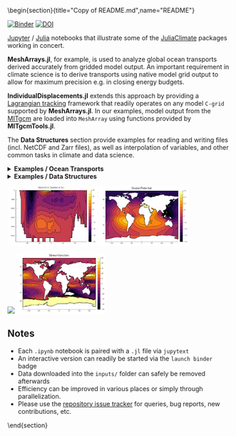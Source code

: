 \begin{section}{title="Copy of README.md",name="README"}

[![Binder](https://mybinder.org/badge_logo.svg)](https://mybinder.org/v2/gh/JuliaClimate/GlobalOceanNotebooks/master)
[![DOI](https://zenodo.org/badge/147266407.svg)](https://zenodo.org/badge/latestdoi/147266407)

[Jupyter](https://jupyter.org) / [Julia](https://julialang.org) notebooks that illustrate some of the [JuliaClimate](https://github.com/JuliaClimate/GlobalOceanNotebooks) packages working in concert. 

**MeshArrays.jl**, for example, is used to analyze global ocean transports derived accurately from gridded model output. An important requirement in climate science is to derive transports using native model grid output to allow for maximum precision e.g. in closing energy budgets. 

**IndividualDisplacements.jl** extends this approach by providing a [Lagrangian tracking](Lagrangian_and_Eulerian_specification_of_the_flow_field) framework that readily operates on any model `C-grid` supported by **MeshArrays.jl**. In our examples, model output from the [MITgcm](https://mitgcm.readthedocs.io/en/latest/) are loaded into `MeshArray` using functions provided by **MITgcmTools.jl**.

The **Data Structures** section provide examples for reading and writing files (incl. NetCDF and Zarr files), as well as interpolation of variables, and other common tasks in climate and data science.

<details>
  <summary><b>Examples / Ocean Transports </b></summary>

- `04_transports.ipynb` uses `TransportThrough()` and `LatCircles()` to compute seawater transports between latitude bands. It plots interpolated results over the Global Ocean.
- `05_streamfunction.ipynb` uses `ScalarPotential()` and `VectorPotential()` to compute horizontal streamfunction along with the divergent transport component.
- `06_overturning.ipynb` computes meridional overturning streamfunctions (the _MOC_).
- `07_particles.ipynb` computes particle trajectories that follow a gridded flow field.
</details>

<details>
  <summary><b>Examples / Data Structures </b></summary>
  
- `01_MeshArrays.ipynb` illustrates the main data structures defined in [MeshArrays.jl](https://juliaclimate.github.io/MeshArrays.jl/stable/), data communication between neighboring subdomains, and application to transport modeling.
- `03_nctiles.ipynb` converts binary data into meta-data-rich [NetCDF](https://en.wikipedia.org/wiki/NetCDF) files using [NCTiles.jl](https://gaelforget.github.io/NCTiles.jl/dev) for (1) a simple rectangular grid; (2) a tiled domain distributed over multiple files.
- `04_interpolation.ipynb` illustrates how the geo-spatial interpolation method in `MeshArrays.jl` works and can be used to e.g. produce global maps.
- `05_ZarrCloud.ipynb` accesses climate model output hosted in the cloud, from the [CMIP6](https://bit.ly/2WiWmoh) archive, using `AWS.jl` and `Zarr.jl` via [ClimateModels.jl](https://gaelforget.github.io/ClimateModels.jl/dev/).
</details>

<img src="https://github.com/JuliaClimate/GlobalOceanNotebooks/raw/master/OceanTransports/MOC.png" width="40%"> <img src="https://github.com/JuliaClimate/GlobalOceanNotebooks/raw/master/OceanTransports/ScalarPotential.png" width="40%">

<img src="https://user-images.githubusercontent.com/20276764/119210600-0dc9ba00-ba7b-11eb-96c1-e0f5dc75c838.png" width="40%"> <img src="https://github.com/JuliaClimate/GlobalOceanNotebooks/raw/master/OceanTransports/Streamfunction.png" width="40%">


## Notes

- Each `.ipynb` notebook is paired with a `.jl` file via `jupytext`
- An interactive version can readily be started via the `launch binder` badge
- Data downloaded into the `inputs/` folder can safely be removed afterwards
- Efficiency can be improved in various places or simply through parallelization.
- Please use the [repository issue tracker](https://guides.github.com/features/issues/) for queries, bug reports, new contributions, etc.

\end{section}


